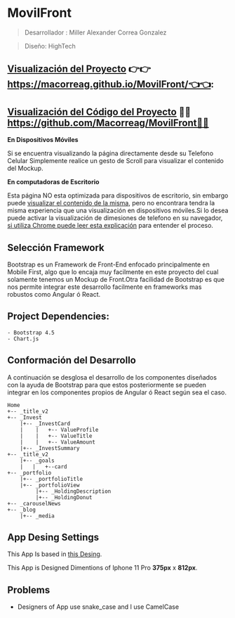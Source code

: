 # MovilFront

   >    Desarrollador : Miller Alexander Correa Gonzalez
   
   >    Diseño: HighTech

## [Visualización del Proyecto](https://macorreag.github.io/MovilFront/) 👉👉https://macorreag.github.io/MovilFront/👈👈:  
## [Visualización del Código del Proyecto](https://github.com/Macorreag/MovilFront) 👨‍💻https://github.com/Macorreag/MovilFront👨‍💻 

**En Dispositivos Móviles**

Si se encuentra visualizando la página directamente desde su Telefono Celular Simplemente realice un gesto de Scroll para visualizar el contenido del Mockup.

**En computadoras de Escritorio**

Esta página NO esta optimizada para dispositivos de escritorio, sin embargo puede [visualizar el contenido de la misma](https://macorreag.github.io/MovilFront/), pero no encontrara tendra la misma experiencia que una visualización en dispositivos móviles.Si lo desea puede activar la visualización de dimesiones de telefono en su navegador, [si utiliza Chrome puede leer esta explicación](https://superuser.com/questions/1214829/how-can-i-view-the-mobile-version-of-a-webpage-in-google-chrome-for-desktop) para entender el proceso.

## Selección Framework 

Bootstrap es un Framework de Front-End enfocado principalmente en Mobile First, algo que lo encaja muy facilmente en este proyecto del cual solamente tenemos un Mockup de Front.Otra facilidad de Bootstrap es que nos permite integrar este desarrollo facilmente en frameworks mas robustos como Angular ó React.

## Project Dependencies:

    - Bootstrap 4.5
    - Chart.js
     
## Conformación del Desarrollo

A continuación se desglosa el desarrollo de los componentes diseñados con la ayuda de Bootstrap para que estos posteriormente se pueden integrar en los componentes propios de Angular ó React según sea el caso.

```
Home
+-- _title_v2
+-- _Invest
    |+-- _InvestCard
    |    |   +-- ValueProfile
    |    |   +-- ValueTitle
    |    |   +-- ValueAmount
    |+-- _InvestSummary
+-- _title_v2
    |+-- _goals
    |   |   +--card
+-- _portfolio
    |+-- _portfolioTitle
    |+-- _portfolioView
         |+-- _HoldingDescription
         |+-- _HoldingDonut
+-- _carouselNews
+-- _blog
    |+-- _media
```



## App Desing Settings

This App Is based in [this Desing]( https://www.figma.com/file/aCJCfLAAHUQvlH61rfZi7j/Ahorro?node-id=0%3A1).

This App is Designed Dimentions of Iphone 11 Pro **375px** x **812px**.

## Problems
 
 - Designers of App use snake_case and I use CamelCase

